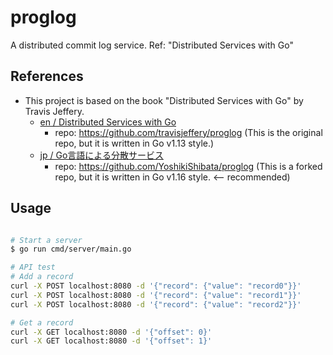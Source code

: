 # proglog
A distributed commit log service. Ref: "Distributed Services with Go"

## References

- This project is based on the book "Distributed Services with Go" by Travis Jeffery.
  - [en / Distributed Services with Go](https://pragprog.com/titles/tjgo/distributed-services-with-go/)
    - repo: https://github.com/travisjeffery/proglog (This is the original repo, but it is written in Go v1.13 style.)
  - [jp / Go言語による分散サービス](https://www.oreilly.co.jp/books/9784873119977/)
    - repo: https://github.com/YoshikiShibata/proglog (This is a forked repo, but it is written in Go v1.16 style. <-- recommended)


## Usage

```bash

# Start a server
$ go run cmd/server/main.go

# API test
# Add a record
curl -X POST localhost:8080 -d '{"record": {"value": "record0"}}'
curl -X POST localhost:8080 -d '{"record": {"value": "record1"}}'
curl -X POST localhost:8080 -d '{"record": {"value": "record2"}}'

# Get a record
curl -X GET localhost:8080 -d '{"offset": 0}'
curl -X GET localhost:8080 -d '{"offset": 1}'
```

